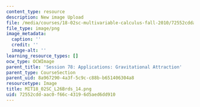 ```yaml
---
content_type: resource
description: New image Upload
file: /media/courses/18-02sc-multivariable-calculus-fall-2010/72552cddaac0f66c43196d5aed6dd910_MIT18_02SC_L26Brds_14.png
file_type: image/png
image_metadata:
  caption: ''
  credit: ''
  image-alt: ''
learning_resource_types: []
ocw_type: OCWImage
parent_title: 'Session 78: Applications: Gravitational Attraction'
parent_type: CourseSection
parent_uid: 8a967290-4a3f-5c9c-c88b-b651406304a8
resourcetype: Image
title: MIT18_02SC_L26Brds_14.png
uid: 72552cdd-aac0-f66c-4319-6d5aed6dd910
---
```

